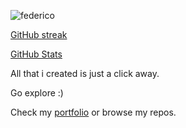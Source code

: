 ![federico](https://github.com/reddyfede/reddyfede/assets/106488356/31669b05-869f-4ab4-8489-4ecf74a8cdf9)

[GitHub streak](https://streak-stats.demolab.com/?user=reddyfede&border_radius=4.5)

[GitHub Stats](https://github-readme-stats.vercel.app/api?username=reddyfede&show_icons=true)

All that i created is just a click away.

Go explore :)

Check my [portfolio](https://reddyfede.netlify.app/)
or browse my repos.
